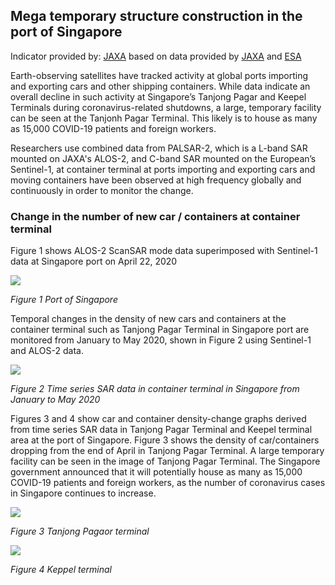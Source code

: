 ## Mega temporary structure construction in the port of Singapore


Indicator provided by: [JAXA](https://global.jaxa.jp/) based on data provided by [JAXA](https://global.jaxa.jp/) and [ESA](https://esa.int)

Earth-observing satellites have tracked activity at global ports importing and exporting cars and other shipping containers. While data indicate an overall decline in such activity at Singapore’s Tanjong Pagar and Keepel Terminals during coronavirus-related shutdowns, a large, temporary facility can be seen at the Tanjonh Pagar Terminal. This likely is to house as many as 15,000 COVID-19 patients and foreign workers. 

Researchers use combined data from PALSAR-2, which is a L-band SAR mounted on JAXA's ALOS-2, and C-band SAR mounted on the European’s Sentinel-1, at container terminal at ports importing and exporting cars and moving containers have been observed at high frequency globally and continuously in order to monitor the change.

### Change in the number of new car / containers at container terminal 

Figure 1 shows ALOS-2 ScanSAR mode data superimposed with Sentinel-1 data at Singapore port on April 22, 2020

![](data/trilateral/E9_Fig1.png)

*Figure 1 Port of Singapore*

Temporal changes in the density of new cars and containers at the container terminal such as Tanjong Pagar Terminal in Singapore port are monitored from January to May 2020, shown in Figure 2 using Sentinel-1 and ALOS-2 data.

![](data/trilateral/E9_Fig2.png)

*Figure 2 Time series SAR data in container terminal in Singapore from January to May 2020*

Figures 3 and 4 show car and container density-change graphs derived from time series SAR data in Tanjong Pagar Terminal and Keepel terminal area at the port of Singapore. Figure 3 shows the density of car/containers dropping from the end of April in Tanjong Pagar Terminal. A large temporary facility can be seen in the image of Tanjong Pagar Terminal. The Singapore government announced that it will potentially house as many as 15,000 COVID-19 patients and foreign workers, as the number of coronavirus cases in Singapore continues to increase. 


![](data/trilateral/E9_Fig3.png)

*Figure 3 Tanjong Pagaor terminal*

![](data/trilateral/E9_Fig4.png)

*Figure 4 Keppel terminal*
